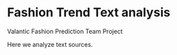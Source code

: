 # Fashion Trend Text analysis
Valantic Fashion Prediction Team Project

Here we analyze text sources.
